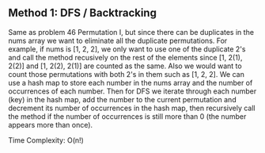 ## Method 1: DFS / Backtracking

Same as problem 46 Permutation I, but since there can be duplicates in the nums array we want to eliminate all the duplicate permutations. For example, if nums is [1, 2, 2], we only want to use one of the duplicate 2's and call the method recusively on the rest of the elements since [1, 2(1), 2(2)] and [1, 2(2), 2(1)] are counted as the same. Also we would want to count those permutations with both 2's in them such as [1, 2, 2]. We can use a hash map to store each number in the nums array and the number of occurrences of each number. Then for DFS we iterate through each number (key) in the hash map, add the number to the current permutation and decrement its number of occurrences in the hash map, then recursively call the method if the number of occurrences is still more than 0 (the number appears more than once). 

Time Complexity: O(n!)
